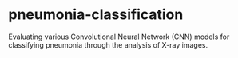 # pneumonia-classification
Evaluating various Convolutional Neural Network (CNN) models for classifying pneumonia through the analysis of X-ray images.
